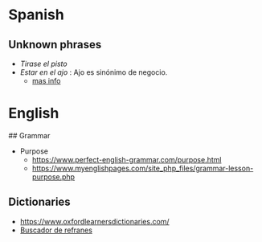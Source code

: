 # Spanish

## Unknown phrases

* *Tirase el pisto*
* *Estar en el ajo* : Ajo es sinónimo de negocio.
    * [mas info](https://spanish.stackexchange.com/questions/18675/cu%C3%A1l-es-el-origen-de-la-expresi%C3%B3n-estar-en-el-ajo)


# English 

## Grammar

* Purpose
    * https://www.perfect-english-grammar.com/purpose.html
    * https://www.myenglishpages.com/site_php_files/grammar-lesson-purpose.php


## Dictionaries

* https://www.oxfordlearnersdictionaries.com/
* [Buscador de refranes](https://cvc.cervantes.es/lengua/refranero/Busqueda.aspx)

